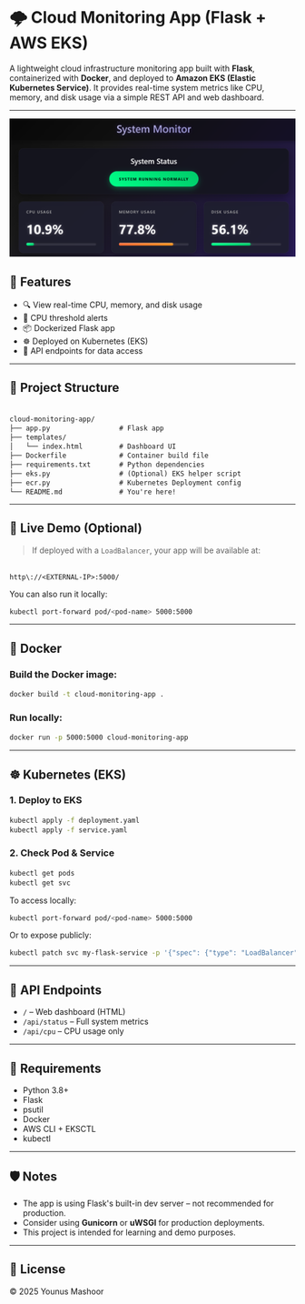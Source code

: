 # 🌩️ Cloud Monitoring App (Flask + AWS EKS)

A lightweight cloud infrastructure monitoring app built with **Flask**, containerized with **Docker**, and deployed to **Amazon EKS (Elastic Kubernetes Service)**. It provides real-time system metrics like CPU, memory, and disk usage via a simple REST API and web dashboard.

---

![alt text](image.png)

## 🔧 Features

- 🔍 View real-time CPU, memory, and disk usage
- 🚨 CPU threshold alerts
- 📦 Dockerized Flask app
- ☸️ Deployed on Kubernetes (EKS)
- 📡 API endpoints for data access

---

## 📁 Project Structure

```

cloud-monitoring-app/
├── app.py                 # Flask app
├── templates/
│   └── index.html         # Dashboard UI
├── Dockerfile             # Container build file
├── requirements.txt       # Python dependencies
├── eks.py                 # (Optional) EKS helper script
├── ecr.py                 # Kubernetes Deployment config
└── README.md              # You're here!

```

---

## 🚀 Live Demo (Optional)

> If deployed with a `LoadBalancer`, your app will be available at:

```

http\://<EXTERNAL-IP>:5000/

````

You can also run it locally:

```bash
kubectl port-forward pod/<pod-name> 5000:5000
````

---

## 🐳 Docker

### Build the Docker image:

```bash
docker build -t cloud-monitoring-app .
```

### Run locally:

```bash
docker run -p 5000:5000 cloud-monitoring-app
```

---

## ☸️ Kubernetes (EKS)

### 1. Deploy to EKS

```bash
kubectl apply -f deployment.yaml
kubectl apply -f service.yaml
```

### 2. Check Pod & Service

```bash
kubectl get pods
kubectl get svc
```

To access locally:

```bash
kubectl port-forward pod/<pod-name> 5000:5000
```

Or to expose publicly:

```bash
kubectl patch svc my-flask-service -p '{"spec": {"type": "LoadBalancer"}}'
```

---

## 🧪 API Endpoints

* `/` – Web dashboard (HTML)
* `/api/status` – Full system metrics
* `/api/cpu` – CPU usage only

---

## 🧰 Requirements

* Python 3.8+
* Flask
* psutil
* Docker
* AWS CLI + EKSCTL
* kubectl

---

## 🛡️ Notes

* The app is using Flask's built-in dev server – not recommended for production.
* Consider using **Gunicorn** or **uWSGI** for production deployments.
* This project is intended for learning and demo purposes.

---

## 📄 License

© 2025 Younus Mashoor